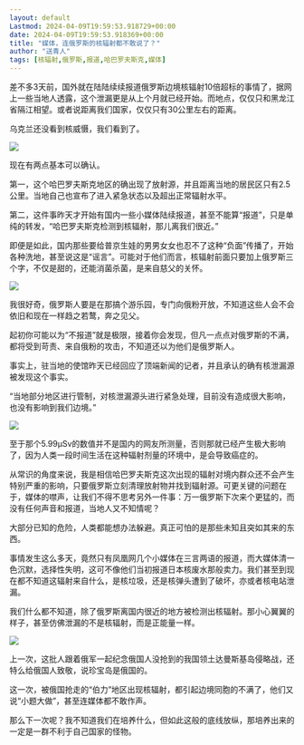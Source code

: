 ```yaml
---
layout: default
Lastmod: 2024-04-09T19:59:53.918729+00:00
date: 2024-04-09T19:59:53.918369+00:00
title: "媒体，连俄罗斯的核辐射都不敢说了？"
author: "送青人"
tags: [核辐射,俄罗斯,报道,哈巴罗夫斯克,媒体]
---
```


差不多3天前，国外就在陆陆续续报道俄罗斯边境核辐射10倍超标的事情了，据网上一些当地人透露，这个泄漏更是从上个月就已经开始。而地点，仅仅只和黑龙江省隔江相望。或者说距离我们国家，仅仅只有30公里左右的距离。  

乌克兰还没看到核威慑，我们看到了。  

![](https://images.weserv.nl/?url=https%3A//mmbiz.qpic.cn/sz_mmbiz_jpg/mSNGAECFQsUOmFic5TyBMM4ZzzPnruhg81icNq3AicJcibySpADicOcasTESZqH97Jqw62eNXgb3XDw7d6wp1pST5oA/640%3Fwx_fmt%3Djpeg%26from%3Dappmsg)

现在有两点基本可以确认。  

第一，这个哈巴罗夫斯克地区的确出现了放射源，并且距离当地的居民区只有2.5公里。当地自己也宣布了进入紧急状态以及超出正常辐射水平。

第二，这件事昨天才开始有国内一些小媒体陆续报道，甚至不能算“报道”，只是单纯的转发，“哈巴罗夫斯克检测到核辐射，那儿离我们很近。”

即便是如此，国内那些要给普京生娃的男男女女也忍不了这种“负面”传播了，开始各种洗地，甚至说这是“谣言”。可能对于他们而言，核辐射前面只要加上俄罗斯三个字，不仅是甜的，还能消菌杀菌，是来自慈父的关怀。  

![](https://images.weserv.nl/?url=https%3A//mmbiz.qpic.cn/sz_mmbiz_png/mSNGAECFQsUOmFic5TyBMM4ZzzPnruhg8uT0m1LIcuSKjUhNv3RTcquhV4KYaLrK0xSFarGwg7FaoAn7vhcGVBg/640%3Fwx_fmt%3Dpng%26from%3Dappmsg)

我很好奇，俄罗斯人要是在那搞个游乐园，专门向俄粉开放，不知道这些人会不会依旧和现在一样趋之若鹜，奔之见父。  

起初你可能以为“不报道”就是极限，接着你会发现，但凡一点点对俄罗斯的不满，都将受到苛责、来自俄粉的攻击，不知道还以为他们是俄罗斯人。

事实上，驻当地的使馆昨天已经回应了顶端新闻的记者，并且承认的确有核泄漏源被发现这个事实。

“当地部分地区进行管制，对核泄漏源头进行紧急处理，目前没有造成很大影响，也没有影响到我们边境。”

![](https://images.weserv.nl/?url=https%3A//mmbiz.qpic.cn/sz_mmbiz_jpg/mSNGAECFQsUOmFic5TyBMM4ZzzPnruhg8H8ZLiaFnN8Xx3eCsprCTOtIDlHtYEiaa6Q5iakbl4Hx6dpUCKxgxLuTxQ/640%3Fwx_fmt%3Djpeg%26from%3Dappmsg)

至于那个5.99μSv的数值并不是国内的网友所测量，否则那就已经产生极大影响了，因为人类一段时间生活在这种辐射剂量的环境中，是会导致癌症的。

从常识的角度来说，我是相信哈巴罗夫斯克这次出现的辐射对境内群众还不会产生特别严重的影响，只要俄罗斯立刻清理放射物并找到辐射源。可更关键的问题在于，媒体的噤声，让我们不得不思考另外一件事：万一俄罗斯下次来个更猛的，而没有任何声音和报道，当地人又不知情呢？

大部分已知的危险，人类都能想办法躲避。真正可怕的是那些未知且突如其来的东西。

事情发生这么多天，竟然只有凤凰网几个小媒体在三言两语的报道，而大媒体清一色沉默，选择性失明，这可不像他们当初报道日本核废水那般卖力。我们甚至到现在都不知道这辐射来自什么，是核垃圾，还是核弹头遭到了破坏，亦或者核电站泄漏。

我们什么都不知道，除了俄罗斯离国内很近的地方被检测出核辐射。那小心翼翼的样子，甚至仿佛泄漏的不是核辐射，而是正能量一样。  

![](https://images.weserv.nl/?url=https%3A//mmbiz.qpic.cn/sz_mmbiz_png/mSNGAECFQsUOmFic5TyBMM4ZzzPnruhg8EN8FhicZT5qx9l20p5MT4HlDibLbdsz6hkwVksueRPEToU91fSKo2Nibw/640%3Fwx_fmt%3Dpng%26from%3Dappmsg)

上一次，这批人跟着俄军一起纪念俄国人没抢到的我国领土达曼斯基岛侵略战，还特么给俄国人致敬，说珍宝岛是俄国的。

这一次，被俄国抢走的“伯力”地区出现核辐射，都引起边境同胞的不满了，他们又说“小题大做”，甚至连媒体都不敢作声。

那么下一次呢？我不知道我们在培养什么，但如此这般的底线放纵，那培养出来的一定是一群不利于自己国家的怪物。

